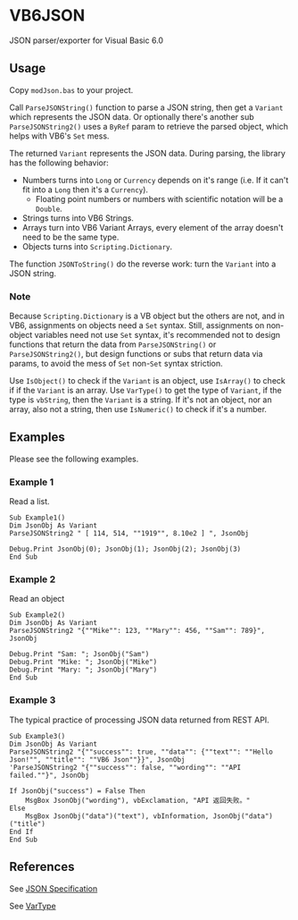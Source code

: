 # VB6JSON

JSON parser/exporter for Visual Basic 6.0

## Usage

Copy `modJson.bas` to your project.

Call `ParseJSONString()` function to parse a JSON string, then get a `Variant` which represents the JSON data.
Or optionally there's another sub `ParseJSONString2()` uses a `ByRef` param to retrieve the parsed object, which helps with VB6's `Set` mess.

The returned `Variant` represents the JSON data. During parsing, the library has the following behavior:
 * Numbers turns into `Long` or `Currency` depends on it's range (i.e. If it can't fit into a `Long` then it's a `Currency`).
   - Floating point numbers or numbers with scientific notation will be a `Double`.
 * Strings turns into VB6 Strings.
 * Arrays turn into VB6 Variant Arrays, every element of the array doesn't need to be the same type.
 * Objects turns into `Scripting.Dictionary`.

The function `JSONToString()` do the reverse work: turn the `Variant` into a JSON string.

### Note

Because `Scripting.Dictionary` is a VB object but the others are not, and in VB6, assignments on objects need a `Set` syntax. Still, assignments on non-object variables need not use `Set` syntax, it's recommended not to design functions that return the data from `ParseJSONString()` or `ParseJSONString2()`, but design functions or subs that return data via params, to avoid the mess of `Set` non-`Set` syntax striction.

Use `IsObject()` to check if the `Variant` is an object, use `IsArray()` to check if if the `Variant` is an array.
Use `VarType()` to get the type of `Variant`, if the type is `vbString`, then the `Variant` is a string.
If it's not an object, nor an array, also not a string, then use `IsNumeric()` to check if it's a number.

## Examples

Please see the following examples.

### Example 1

Read a list.

```
Sub Example1()
Dim JsonObj As Variant
ParseJSONString2 " [ 114, 514, ""1919"", 8.10e2 ] ", JsonObj

Debug.Print JsonObj(0); JsonObj(1); JsonObj(2); JsonObj(3)
End Sub
```

### Example 2

Read an object

```
Sub Example2()
Dim JsonObj As Variant
ParseJSONString2 "{""Mike"": 123, ""Mary"": 456, ""Sam"": 789}", JsonObj

Debug.Print "Sam: "; JsonObj("Sam")
Debug.Print "Mike: "; JsonObj("Mike")
Debug.Print "Mary: "; JsonObj("Mary")
End Sub
```

### Example 3

The typical practice of processing JSON data returned from REST API.

```
Sub Example3()
Dim JsonObj As Variant
ParseJSONString2 "{""success"": true, ""data"": {""text"": ""Hello Json!"", ""title"": ""VB6 Json""}}", JsonObj
'ParseJSONString2 "{""success"": false, ""wording"": ""API failed.""}", JsonObj

If JsonObj("success") = False Then
    MsgBox JsonObj("wording"), vbExclamation, "API 返回失败。"
Else
    MsgBox JsonObj("data")("text"), vbInformation, JsonObj("data")("title")
End If
End Sub
```

## References

See [JSON Specification](https://www.json.org/json-en.html)

See [VarType](https://learn.microsoft.com/en-us/office/vba/language/reference/user-interface-help/vartype-function)

